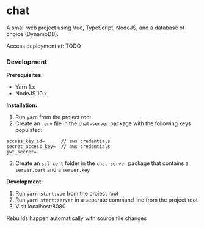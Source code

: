# chat

A small web project using Vue, TypeScript, NodeJS, and a database of choice (DynamoDB).

Access deployment at: TODO

### Development

**Prerequisites:**
- Yarn 1.x
- NodeJS 10.x

**Installation:**
1. Run `yarn` from the project root
2. Create an `.env` file in the `chat-server` package with the following keys populated:
```
access_key_id=      // aws credentials
secret_access_key=  // aws credentials
jwt_secret=
```
3. Create an `ssl-cert` folder in the `chat-server` package that contains a `server.cert` and a `server.key`

**Development:**
1. Run `yarn start:vue` from the project root
2. Run `yarn start:server` in a separate command line from the project root
3. Visit localhost:8080

Rebuilds happen automatically with source file changes
